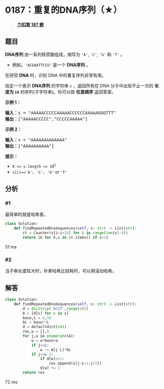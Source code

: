 # 0187：重复的DNA序列（★）


> <u>**[力扣第 187 题](https://leetcode.cn/problems/repeated-dna-sequences/)**</u>

## 题目

<p><strong>DNA序列</strong> 由一系列核苷酸组成，缩写为<meta charset="UTF-8" /> <code>'A'</code>, <code>'C'</code>, <code>'G'</code> 和<meta charset="UTF-8" /> <code>'T'</code>.。</p>

<ul>
<li>例如，<meta charset="UTF-8" /><code>"ACGAATTCCG"</code> 是一个 <strong>DNA序列</strong> 。</li>
</ul>

<p>在研究 <strong>DNA</strong> 时，识别 DNA 中的重复序列非常有用。</p>

<p>给定一个表示 <strong>DNA序列</strong> 的字符串 <code>s</code> ，返回所有在 DNA 分子中出现不止一次的 <strong>长度为 <code>10</code></strong> 的序列(子字符串)。你可以按 <strong>任意顺序</strong> 返回答案。</p>



<p><strong>示例 1：</strong></p>

<pre>
<strong>输入：</strong>s = "AAAAACCCCCAAAAACCCCCCAAAAAGGGTTT"
<strong>输出：</strong>["AAAAACCCCC","CCCCCAAAAA"]
</pre>

<p><strong>示例 2：</strong></p>

<pre>
<strong>输入：</strong>s = "AAAAAAAAAAAAA"
<strong>输出：</strong>["AAAAAAAAAA"]
</pre>



<p><strong>提示：</strong></p>

<ul>
<li><code>0 &lt;= s.length &lt;= 10<sup>5</sup></code></li>
<li><code>s[i]</code><code>==</code><code>'A'</code>、<code>'C'</code>、<code>'G'</code> or <code>'T'</code></li>
</ul>




## 分析

### #1

最简单的就是哈希表。	

```python
class Solution:
    def findRepeatedDnaSequences(self, s: str) -> List[str]:
        ct = Counter(s[i:i+10] for i in range(len(s)-9))
        return [k for k,v in ct.items() if v>1]
```
51 ms

### #2

当子串长度较大时，朴素哈希比较耗时，可以用滚动哈希。

## 解答

```python
class Solution:
    def findRepeatedDnaSequences(self, s: str) -> List[str]:
        d = dict(zip('ACGT',range(4)))
        A = [d[c] for c in s]
        base,L = 4,10
        bL = base**L
        d = defaultdict(int)
        res,w = [],0
        for j,a in enumerate(A):
            w = w*base+a
            if j>=L:
                w -= A[j-L]*bL
            if j>=L-1:
                if d[w]==1:
                    res.append(s[j-L+1:j+1])
                d[w] += 1
        return res
```
72 ms


